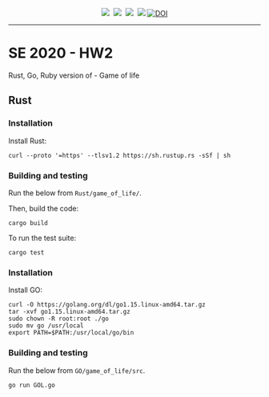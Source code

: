 <p align="center">
<img src="https://img.shields.io/badge/language-python-orange.svg">&nbsp;
<img src="https://img.shields.io/badge/license-MIT-green.svg">&nbsp;
<img src="https://img.shields.io/badge/platform-mac,*nix-informational">&nbsp;
<a href="https://travis-ci.org/yrahul3910/se-hw2"><img src="https://travis-ci.org/yrahul3910/se-hw2.svg?branch=master"></a>
<a href="https://zenodo.org/badge/latestdoi/287859286"><img src="https://zenodo.org/badge/287859286.svg" alt="DOI"></a>



</p> <hr />

# SE 2020 - HW2

Rust, Go, Ruby version of - Game of life

## Rust

### Installation
Install Rust:
```{sh}
curl --proto '=https' --tlsv1.2 https://sh.rustup.rs -sSf | sh
```

### Building and testing
Run the below from `Rust/game_of_life/`.

Then, build the code:
```{sh}
cargo build
```

To run the test suite:
```{sh}
cargo test
```

### Installation
Install GO:
```{sh}
curl -O https://golang.org/dl/go1.15.linux-amd64.tar.gz
tar -xvf go1.15.linux-amd64.tar.gz
sudo chown -R root:root ./go
sudo mv go /usr/local
export PATH=$PATH:/usr/local/go/bin
```

### Building and testing
Run the below from `GO/game_of_life/src`.
```{sh}
go run GOL.go 
```